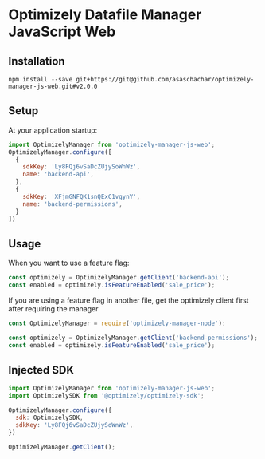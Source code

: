 # Optimizely Datafile Manager JavaScript Web
                                                                        
## Installation
```
npm install --save git+https://git@github.com/asaschachar/optimizely-manager-js-web.git#v2.0.0
```
 
## Setup 
At your application startup:
```javascript
import OptimizelyManager from 'optimizely-manager-js-web';
OptimizelyManager.configure([
  {
    sdkKey: 'Ly8FQj6vSaDcZUjySoWnWz',
    name: 'backend-api',
  },
  {
    sdkKey: 'XFjmGNFQK1snQExC1vgynY',
    name: 'backend-permissions',
  }
])
```

## Usage
When you want to use a feature flag:
```javascript
const optimizely = OptimizelyManager.getClient('backend-api');
const enabled = optimizely.isFeatureEnabled('sale_price');
```                                                                     
                                                                        
If you are using a feature flag in another file, get the optimizely client first after requiring the manager

```javascript
const OptimizelyManager = require('optimizely-manager-node');

const optimizely = OptimizelyManager.getClient('backend-permissions');
const enabled = optimizely.isFeatureEnabled('sale_price');
```

## Injected SDK
```javascript
import OptimizelyManager from 'optimizely-manager-js-web';
import OptimizelySDK from '@optimizely/optimizely-sdk';

OptimizelyManager.configure({
  sdk: OptimizelySDK,
  sdkKey: 'Ly8FQj6vSaDcZUjySoWnWz',
})

OptimizelyManager.getClient();
```
